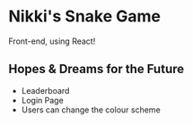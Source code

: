 # Nikki's Snake Game
Front-end, using React!

## Hopes & Dreams for the Future
- Leaderboard
- Login Page
- Users can change the colour scheme
